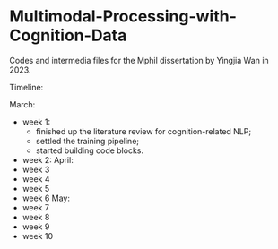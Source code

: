 # Multimodal-Processing-with-Cognition-Data
Codes and intermedia files for the Mphil dissertation by Yingjia Wan in 2023.

Timeline:

March:
  * week 1: 
    - finished up the literature review for cognition-related NLP;
    - settled the training pipeline;
    - started building code blocks.
  * week 2:
April:
  * week 3
  * week 4
  * week 5
  * week 6
May:
  * week 7
  * week 8
  * week 9
  * week 10
